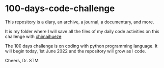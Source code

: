 # 100-days-code-challenge
This repository is a diary, an archive, a journal, a documentary, and more.

It is my folder where I will save all the files of my daily code activities on this challenge with [chimaihueze]([url](https://github.com/chimaihueze))

The 100 days challenge is on coding with python programming language.
It will begin today, 1st June 2022 and the repository will grow as I code.

Cheers,
Dr. STM

